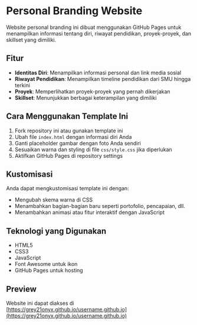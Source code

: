 # Personal Branding Website

Website personal branding ini dibuat menggunakan GitHub Pages untuk menampilkan informasi tentang diri, riwayat pendidikan, proyek-proyek, dan skillset yang dimiliki.

## Fitur

- **Identitas Diri**: Menampilkan informasi personal dan link media sosial
- **Riwayat Pendidikan**: Menampilkan timeline pendidikan dari SMU hingga terkini
- **Proyek**: Memperlihatkan proyek-proyek yang pernah dikerjakan
- **Skillset**: Menunjukkan berbagai keterampilan yang dimiliki

## Cara Menggunakan Template Ini

1. Fork repository ini atau gunakan template ini
2. Ubah file `index.html` dengan informasi diri Anda
3. Ganti placeholder gambar dengan foto Anda sendiri
4. Sesuaikan warna dan styling di file `css/style.css` jika diperlukan
5. Aktifkan GitHub Pages di repository settings

## Kustomisasi

Anda dapat mengkustomisasi template ini dengan:
- Mengubah skema warna di CSS 
- Menambahkan bagian-bagian baru seperti portofolio, pencapaian, dll.
- Menambahkan animasi atau fitur interaktif dengan JavaScript

## Teknologi yang Digunakan

- HTML5
- CSS3
- JavaScript
- Font Awesome untuk ikon
- GitHub Pages untuk hosting

## Preview

Website ini dapat diakses di [https://grey21onyx.github.io/username.github.io](https://grey21onyx.github.io/username.github.io)